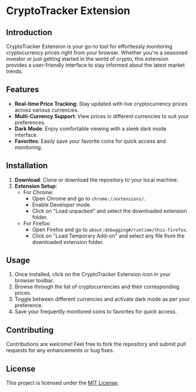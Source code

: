 # CryptoTracker Extension

## Introduction
CryptoTracker Extension is your go-to tool for effortlessly monitoring cryptocurrency prices right from your browser. Whether you're a seasoned investor or just getting started in the world of crypto, this extension provides a user-friendly interface to stay informed about the latest market trends.

## Features
- **Real-time Price Tracking**: Stay updated with live cryptocurrency prices across various currencies.
- **Multi-Currency Support**: View prices in different currencies to suit your preferences.
- **Dark Mode**: Enjoy comfortable viewing with a sleek dark mode interface.
- **Favorites**: Easily save your favorite coins for quick access and monitoring.

## Installation
1. **Download**: Clone or download the repository to your local machine.
2. **Extension Setup**:
   - For Chrome:
     - Open Chrome and go to `chrome://extensions/`.
     - Enable Developer mode.
     - Click on "Load unpacked" and select the downloaded extension folder.
   - For Firefox:
     - Open Firefox and go to `about:debugging#/runtime/this-firefox`.
     - Click on "Load Temporary Add-on" and select any file from the downloaded extension folder.
   
## Usage
1. Once installed, click on the CryptoTracker Extension icon in your browser toolbar.
2. Browse through the list of cryptocurrencies and their corresponding prices.
3. Toggle between different currencies and activate dark mode as per your preference.
4. Save your frequently monitored coins to favorites for quick access.

## Contributing
Contributions are welcome! Feel free to fork the repository and submit pull requests for any enhancements or bug fixes.

## License
This project is licensed under the [MIT License](LICENSE).

